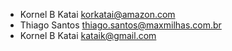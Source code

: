 * Kornel B Katai <korkatai@amazon.com>
* Thiago Santos <thiago.santos@maxmilhas.com.br>
* Kornel B Katai <kataik@gmail.com>
